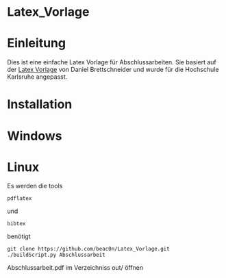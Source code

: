 # Latex_Vorlage

Einleitung
====

Dies ist eine einfache Latex Vorlage für Abschlussarbeiten.
Sie basiert auf der
[Latex Vorlage](http://www.daniel-brettschneider.de/allgemein/latex-vorlage-fur-hausarbeiten-oder-abschlussarbeiten)
von Daniel Brettschneider und wurde für die Hochschule Karlsruhe angepasst.

Installation
====

Windows
=====



Linux
=====

Es werden die tools

	pdflatex

und

	bibtex

benötigt

    git clone https://github.com/beac0n/Latex_Vorlage.git
    ./buildScript.py Abschlussarbeit

Abschlussarbeit.pdf im Verzeichniss out/ öffnen